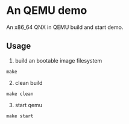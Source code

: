 # An QEMU demo

An x86_64 QNX in QEMU build and start demo.

## Usage

1. build an bootable image filesystem

```
make
```

2. clean build

```
make clean
```

3. start qemu

```
make start
```
